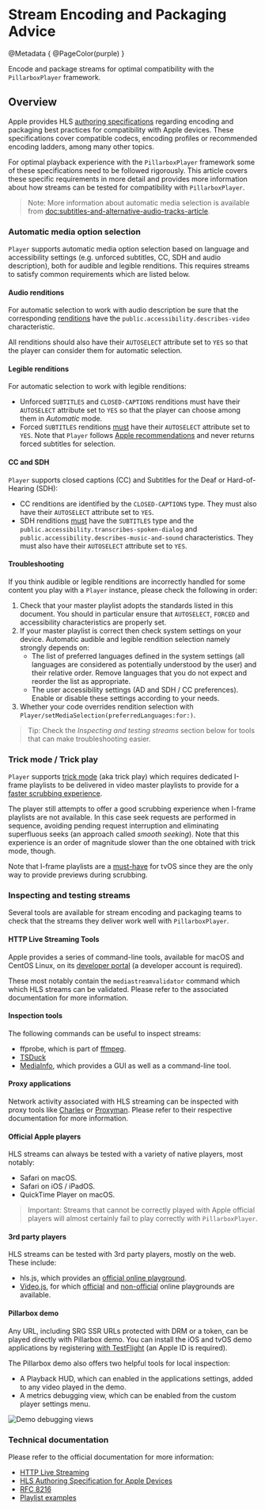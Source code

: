 # Stream Encoding and Packaging Advice

@Metadata {
    @PageColor(purple)
}

Encode and package streams for optimal compatibility with the ``PillarboxPlayer`` framework.

## Overview

Apple provides HLS [authoring specifications](https://developer.apple.com/documentation/http_live_streaming/hls_authoring_specification_for_apple_devices/) regarding encoding and packaging best practices for compatibility with Apple devices. These  specifications cover compatible codecs, encoding profiles or recommended encoding ladders, among many other topics.

For optimal playback experience with the ``PillarboxPlayer`` framework some of these specifications need to be followed rigorously. This article covers these specific requirements in more detail and provides more information about how streams can be tested for compatibility with ``PillarboxPlayer``.

> Note: More information about automatic media selection is available from <doc:subtitles-and-alternative-audio-tracks-article>.

### Automatic media option selection

``Player`` supports automatic media option selection based on language and accessibility settings (e.g. unforced subtitles, CC, SDH and audio description), both for audible and legible renditions. This requires streams to satisfy common requirements which are listed below.

#### Audio renditions

For automatic selection to work with audio description be sure that the corresponding [renditions](https://datatracker.ietf.org/doc/html/rfc8216#section-4.3.4.1) have the `public.accessibility.describes-video` characteristic.

All renditions should also have their `AUTOSELECT` attribute set to `YES` so that the player can consider them for automatic selection.

#### Legible renditions

For automatic selection to work with legible renditions:

- Unforced `SUBTITLES` and `CLOSED-CAPTIONS` renditions must have their `AUTOSELECT` attribute set to `YES` so that the player can choose among them in _Automatic_ mode.
- Forced `SUBTITLES` renditions [must](https://developer.apple.com/documentation/http-live-streaming/hls-authoring-specification-for-apple-devices#Subtitles) have their `AUTOSELECT` attribute set to `YES`. Note that ``Player`` follows [Apple recommendations](https://developer.apple.com/library/archive/releasenotes/AudioVideo/RN-AVFoundation/index.html#//apple_ref/doc/uid/TP40010717-CH1-DontLinkElementID_3) and never returns forced subtitles for selection.

#### CC and SDH

``Player`` supports closed captions (CC) and Subtitles for the Deaf or Hard-of-Hearing (SDH):

- CC renditions are identified by the `CLOSED-CAPTIONS` type. They must also have their `AUTOSELECT` attribute set to `YES`.
- SDH renditions [must](https://developer.apple.com/documentation/http-live-streaming/hls-authoring-specification-for-apple-devices#Accessibility) have the `SUBTITLES` type and the `public.accessibility.transcribes-spoken-dialog` and `public.accessibility.describes-music-and-sound` characteristics. They must also have their `AUTOSELECT` attribute set to `YES`.

#### Troubleshooting

If you think audible or legible renditions are incorrectly handled for some content you play with a ``Player`` instance, please check the following in order:

1. Check that your master playlist adopts the standards listed in this document. You should in particular ensure that `AUTOSELECT`, `FORCED` and accessibility characteristics are properly set.
2. If your master playlist is correct then check system settings on your device. Automatic audible and legible rendition selection namely strongly depends on:
    - The list of preferred languages defined in the system settings (all languages are considered as potentially understood by the user) and their relative order. Remove languages that you do not expect and reorder the list as appropriate.
    - The user accessibility settings (AD and SDH / CC preferences). Enable or disable these settings according to your needs.
3. Whether your code overrides rendition selection with ``Player/setMediaSelection(preferredLanguages:for:)``.

> Tip: Check the _Inspecting and testing streams_ section below for tools that can make troubleshooting easier.

### Trick mode / Trick play

``Player`` supports [trick mode](https://developer.apple.com/documentation/http-live-streaming/hls-authoring-specification-for-apple-devices#Trick-Play) (aka trick play) which requires dedicated I-frame playlists to be delivered in video master playlists to provide for a [faster scrubbing experience](https://en.wikipedia.org/wiki/Trick_mode).

The player still attempts to offer a good scrubbing experience when I-frame playlists are not available. In this case seek requests are performed in sequence, avoiding pending request interruption and eliminating superfluous seeks (an approach called _smooth seeking_). Note that this experience is an order of magnitude slower than the one obtained with trick mode, though.

Note that I-frame playlists are a [must-have](https://developer.apple.com/documentation/http-live-streaming/hls-authoring-specification-for-apple-devices#Trick-Play) for tvOS since they are the only way to provide previews during scrubbing.

### Inspecting and testing streams

Several tools are available for stream encoding and packaging teams to check that the streams they deliver work well with ``PillarboxPlayer``.

#### HTTP Live Streaming Tools

Apple provides a series of command-line tools, available for macOS and CentOS Linux, on its [developer portal](https://developer.apple.com/download/all/) (a developer account is required).

These most notably contain the `mediastreamvalidator` command which which HLS streams can be validated. Please refer to the associated documentation for more information.

#### Inspection tools

The following commands can be useful to inspect streams:

- ffprobe, which is part of [ffmpeg](https://ffmpeg.org/ffprobe.html).
- [TSDuck](https://tsduck.io/)
- [MediaInfo](https://mediaarea.net/en/MediaInfo), which provides a GUI as well as a command-line tool.

#### Proxy applications

Network activity associated with HLS streaming can be inspected with proxy tools like [Charles](https://www.charlesproxy.com) or [Proxyman](https://proxyman.io). Please refer to their respective documentation for more information.

#### Official Apple players

HLS streams can always be tested with a variety of native players, most notably:

- Safari on macOS.
- Safari on iOS / iPadOS.
- QuickTime Player on macOS.

> Important: Streams that cannot be correctly played with Apple official players will almost certainly fail to play correctly with ``PillarboxPlayer``.

#### 3rd party players

HLS streams can be tested with 3rd party players, mostly on the web. These include:

- hls.js, which provides an [official online playground](https://hlsjs.video-dev.org/demo).
- [Video.js](https://videojs.com/), for which [official](https://videojs-http-streaming.netlify.app) and [non-official](https://amtins.github.io/cassettator-forbidden-adventures/) online playgrounds are available.

#### Pillarbox demo

Any URL, including SRG SSR URLs protected with DRM or a token, can be played directly with Pillarbox demo. You can install the iOS and tvOS demo applications by registering [with TestFlight](https://testflight.apple.com/join/TS6ngLqf) (an Apple ID is required).

The Pillarbox demo also offers two helpful tools for local inspection:

- A Playback HUD, which can enabled in the applications settings, added to any video played in the demo.
- A metrics debugging view, which can be enabled from the custom player settings menu.

![Demo debugging views](stream-encoding-and-packaging-advice-debugging-views)

### Technical documentation

Please refer to the official documentation for more information:

- [HTTP Live Streaming](https://developer.apple.com/streaming/)
- [HLS Authoring Specification for Apple Devices](https://developer.apple.com/documentation/http_live_streaming/hls_authoring_specification_for_apple_devices/)
- [RFC 8216](https://tools.ietf.org/html/rfc8216/)
- [Playlist examples](https://developer.apple.com/documentation/http-live-streaming/example-playlists-for-http-live-streaming)
